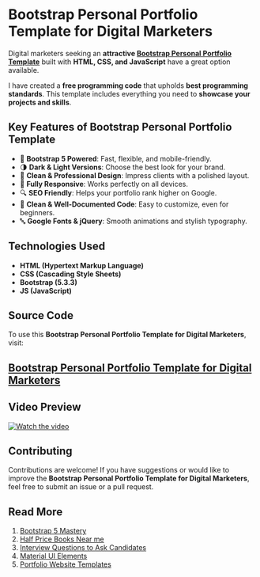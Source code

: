 # Bootstrap Personal Portfolio Template for Digital Marketers

Digital marketers seeking an **attractive [Bootstrap Personal Portfolio Template](https://jvcodes.com/bootstrap-personal-portfolio-template-for-digital-marketer/)** built with **HTML, CSS, and JavaScript** have a great option available.

I have created a **free programming code** that upholds **best programming standards**. This template includes everything you need to **showcase your projects and skills**.

## Key Features of Bootstrap Personal Portfolio Template

- 🚀 **Bootstrap 5 Powered**: Fast, flexible, and mobile-friendly.  
- 🌗 **Dark & Light Versions**: Choose the best look for your brand.  
- 🎨 **Clean & Professional Design**: Impress clients with a polished layout.  
- 📱 **Fully Responsive**: Works perfectly on all devices.  
- 🔍 **SEO Friendly**: Helps your portfolio rank higher on Google.  
- 📝 **Clean & Well-Documented Code**: Easy to customize, even for beginners.  
- 🔤 **Google Fonts & jQuery**: Smooth animations and stylish typography.  

## Technologies Used

- **HTML (Hypertext Markup Language)**  
- **CSS (Cascading Style Sheets)**  
- **Bootstrap (5.3.3)**  
- **JS (JavaScript)**  

## Source Code

To use this **Bootstrap Personal Portfolio Template for Digital Marketers**, visit:

## [Bootstrap Personal Portfolio Template for Digital Marketers](https://jvcodes.com/bootstrap-personal-portfolio-template-for-digital-marketer/)

## Video Preview

[![Watch the video](https://img.youtube.com/vi/arzZJfrlQlY/0.jpg)](https://www.youtube.com/watch?v=arzZJfrlQlY)

## Contributing

Contributions are welcome! If you have suggestions or would like to improve the **Bootstrap Personal Portfolio Template for Digital Marketers**, feel free to submit an issue or a pull request.

## Read More

1. [Bootstrap 5 Mastery](https://github.com/bootstrap-5)
2. [Half Price Books Near me](https://github.com/half-price-books-near-me)
3. [Interview Questions to Ask Candidates](https://github.com/interview-questions-to-ask-candidates)
4. [Material UI Elements](https://github.com/material-ui-elements)
5. [Portfolio Website Templates](https://github.com/portfolio-website-templates-jv-codes)
